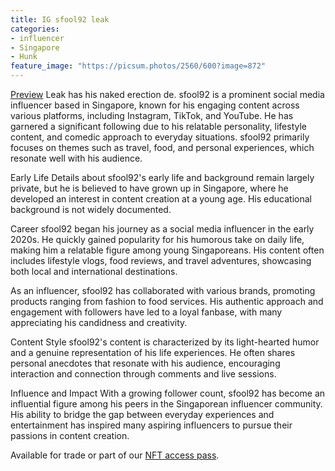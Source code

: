 ```yaml
---
title: IG sfool92 leak
categories:
- influencer
- Singapore
- Hunk
feature_image: "https://picsum.photos/2560/600?image=872"
---
```

[Preview](https://ipfs.io/ipfs/QmWuM38kj9UTduzQaSzkBi3K3xU6S8fwapsWx3NAc5kLxS/) Leak has his naked erection de.
sfool92 is a prominent social media influencer based in Singapore, known for his engaging content across various platforms, including Instagram, TikTok, and YouTube. He has garnered a significant following due to his relatable personality, lifestyle content, and comedic approach to everyday situations. sfool92 primarily focuses on themes such as travel, food, and personal experiences, which resonate well with his audience.

Early Life
Details about sfool92's early life and background remain largely private, but he is believed to have grown up in Singapore, where he developed an interest in content creation at a young age. His educational background is not widely documented.

Career
sfool92 began his journey as a social media influencer in the early 2020s. He quickly gained popularity for his humorous take on daily life, making him a relatable figure among young Singaporeans. His content often includes lifestyle vlogs, food reviews, and travel adventures, showcasing both local and international destinations.

As an influencer, sfool92 has collaborated with various brands, promoting products ranging from fashion to food services. His authentic approach and engagement with followers have led to a loyal fanbase, with many appreciating his candidness and creativity.

Content Style
sfool92's content is characterized by its light-hearted humor and a genuine representation of his life experiences. He often shares personal anecdotes that resonate with his audience, encouraging interaction and connection through comments and live sessions.

Influence and Impact
With a growing follower count, sfool92 has become an influential figure among his peers in the Singaporean influencer community. His ability to bridge the gap between everyday experiences and entertainment has inspired many aspiring influencers to pursue their passions in content creation.


<!-- more -->


Available for trade or part of our [NFT access pass](https://opensea.io/collection/wahtoon-com-mdrt-lifetime).
